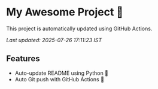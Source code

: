 # My Awesome Project 🚀

This project is automatically updated using GitHub Actions.

_Last updated: 2025-07-26 17:11:23 IST_

## Features
- Auto-update README using Python 🐍
- Auto Git push with GitHub Actions 🤖
